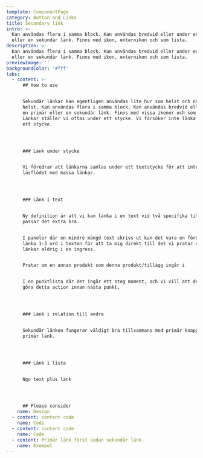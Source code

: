 ```yaml
---
template: ComponentPage
category: Button and Links
title: Secondary link
intro: >-
  Kan användas flera i samma block. Kan användas bredvid eller under en primär
  eller en sekundär länk. Finns med ikon, externikon och som lista. 
description: >-
  Kan användas flera i samma block. Kan användas bredvid eller under en primär
  eller en sekundär länk. Finns med ikon, externikon och som lista. 
previewImage: ''
backgroundColor: '#fff'
tabs:
  - content: >-
      ## How to use


      Sekundär länkar kan egentligen användas lite hur som helst och när som
      helst. Kan användas flera i samma block. Kan användas bredvid eller under
      en primär eller en sekundär länk. Finns med vissa ikoner och som listor.
      Länkar ställer vi oftas under ett stycke. Vi försöker inte länka direkt i
      ett stycke.




      ### Länk under stycke


      Vi föredrar att länkarna samlas under ett textstycke för att inte störa
      läsflödet med massa länkar.




      ### Länk i text


      Ny definition är att vi kan länka i en text vid två specifika tillfällen
      passar det extra bra. 


      I paneler där en mindre mängd text skrivs ut kan det vara en fördel att
      länka 1-3 ord i texten för att ta mig direkt till det vi pratar om. Vi
      länkar aldrig i en ingress.


      Pratar om en annan produkt som denna produkt/tillägg ingår i


      I en punktlista där det ingår ett steg moment, och vi vill att de ska nu
      göra detta action innan nästa punkt.




      ### Länk i relation till andra


      Sekundär länken fungerar väldigt bra tillsammans med primär knapp och
      primär länk.




      ### Länk i lista


      Ngn text plus länk




      ## Please consider
    name: Design
  - content: content code
    name: Code
  - content: content code
    name: Code
  - content: Primär länk först sedan sekundär länk.
    name: Exempel
---
```


